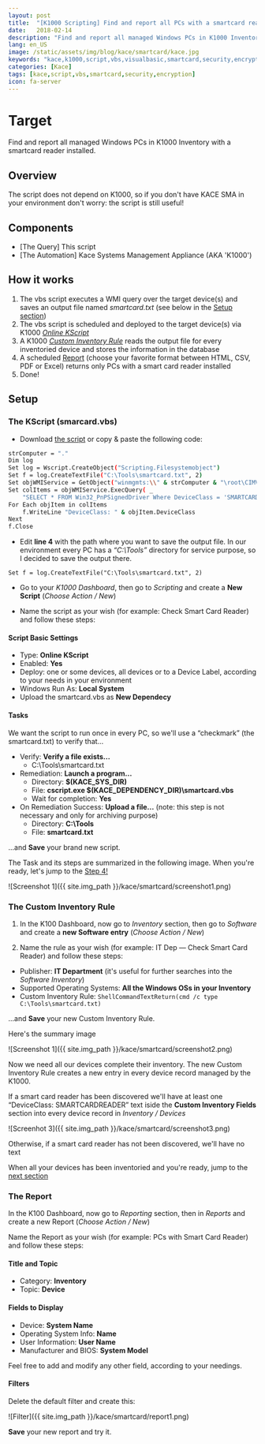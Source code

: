 ```yaml
---
layout: post
title:  "[K1000 Scripting] Find and report all PCs with a smartcard reader installed"
date:   2018-02-14
description: "Find and report all managed Windows PCs in K1000 Inventory with a smartcard reader installed."
lang: en_US
image: /static/assets/img/blog/kace/smartcard/kace.jpg
keywords: "kace,k1000,script,vbs,visualbasic,smartcard,security,encryption"
categories: [Kace]
tags: [kace,script,vbs,smartcard,security,encryption]
icon: fa-server
---
```


# Target

Find and report all managed Windows PCs in K1000 Inventory with a smartcard reader installed.

## Overview

The script does not depend on K1000, so if you don't have KACE SMA in your environment don't worry: the script is still useful!

## Components

* [The Query] This script
* [The Automation] Kace Systems Management Appliance (AKA 'K1000')

## How it works

1. The vbs script executes a WMI query over the target device(s) and saves an output file named _smartcard.txt_ (see below in the [Setup section](#setup))
2. The vbs script is scheduled and deployed to the target device(s) via K1000 [_Online KScript_](#the-kscript)
3. A K1000 [_Custom Inventory Rule_](#the-custom-inventory-rule) reads the output file for every inventoried device and stores the information in the database
4. A scheduled [Report](#the-report) (choose your favorite format between HTML, CSV, PDF or Excel) returns only PCs with a smart card reader installed
5. Done!

## Setup

### The KScript (smarcard.vbs)

* Download [the script](/static/assets/files/blog/kace-smartcard/smartcard.vbs) or copy & paste the following code:

```bash
strComputer = "."
Dim log
Set log = Wscript.CreateObject("Scripting.Filesystemobject")
Set f = log.CreateTextFile("C:\Tools\smartcard.txt", 2)
Set objWMIService = GetObject("winmgmts:\\" & strComputer & "\root\CIMV2") 
Set colItems = objWMIService.ExecQuery( _
    "SELECT * FROM Win32_PnPSignedDriver Where DeviceClass = 'SMARTCARDREADER'",,48) 
For Each objItem in colItems 
    f.WriteLine "DeviceClass: " & objItem.DeviceClass
Next
f.Close
```

* Edit **line 4** with the path where you want to save the output file. In our environment every PC has a _“C:\Tools”_ directory for service purpose, so I decided to save the output there.

```
Set f = log.CreateTextFile("C:\Tools\smartcard.txt", 2)
```

* Go to your _K1000 Dashboard_, then go to _Scripting_ and create a **New Script** (_Choose Action / New_)

* Name the script as your wish (for example: Check Smart Card Reader) and follow these steps:

#### Script Basic Settings

* Type: **Online KScript**
* Enabled: **Yes**
* Deploy: one or some devices, all devices or to a Device Label, according to your needs in your environment
* Windows Run As: **Local System**
* Upload the smartcard.vbs as **New Dependecy**

#### Tasks

We want the script to run once in every PC, so we'll use a “checkmark” (the smartcard.txt) to verify that...

* Verify: **Verify a file exists...**
    * C:\Tools\smartcard.txt
* Remediation: **Launch a program...**
    * Directory: **$(KACE_SYS_DIR)**
    * File: **cscript.exe $(KACE_DEPENDENCY_DIR)\smartcard.vbs**
    * Wait for completion: **Yes**
* On Remediation Success: **Upload a file...** (note: this step is not necessary and only for archiving purpose)
    * Directory: **C:\Tools**
    * File: **smartcard.txt**

...and **Save** your brand new script.

The Task and its steps are summarized in the following image. When you're ready, let's jump to the [Step 4!](#the-custom-inventory-rule)

![Screenshot 1]({{ site.img_path }}/kace/smartcard/screenshot1.png)

### The Custom Inventory Rule

1. In the K100 Dashboard, now go to _Inventory_ section, then go to _Software_ and create a **new Software entry** (_Choose Action / New_)

2. Name the rule as your wish (for example: IT Dep — Check Smart Card Reader) and follow these steps:

* Publisher: **IT Department** (it's useful for further searches into the _Software Inventory_)
* Supported Operating Systems: **All the Windows OSs in your Inventory**
* Custom Inventory Rule: `ShellCommandTextReturn(cmd /c type C:\Tools\smartcard.txt)`

...and **Save** your new Custom Inventory Rule.

Here's the summary image

![Screenshot 1]({{ site.img_path }}/kace/smartcard/screenshot2.png)

Now we need all our devices complete their inventory. The new Custom Inventory Rule creates a new entry in every device record managed by the K1000.

If a smart card reader has been discovered we'll have at least one “DeviceClass: SMARTCARDREADER” text iside the **Custom Inventory Fields** section into every device record in _Inventory / Devices_

![Screenhot 3]({{ site.img_path }}/kace/smartcard/screenshot3.png)

Otherwise, if a smart card reader has not been discovered, we'll have no text

When all your devices has been inventoried and you're ready, jump to the [next section](#the-report)

### The Report

In the K100 Dashboard, now go to _Reporting_ section, then in _Reports_ and create a new Report (_Choose Action / New_)

Name the Report as your wish (for example: PCs with Smart Card Reader) and follow these steps:

#### Title and Topic

* Category: **Inventory**
* Topic: **Device**

#### Fields to Display

* Device: **System Name**
* Operating System Info: **Name**
* User Information: **User Name**
* Manufacturer and BIOS: **System Model**

Feel free to add and modify any other field, according to your needings.

#### Filters

Delete the default filter and create this:

![Filter]({{ site.img_path }}/kace/smartcard/report1.png)

**Save** your new report and try it.
